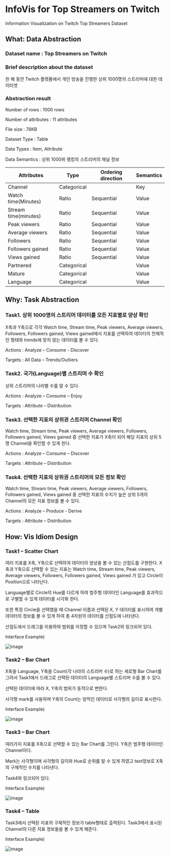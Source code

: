 # InfoVis for Top Streamers on Twitch
Information Visualization on Twitch Top Streamers Dataset

## What: Data Abstraction

### Dataset name : Top Streamers on Twitch

### Brief description about the dataset

한 해 동안 Twitch 플랫폼에서 개인 방송을 진행한 상위 1000명의 스트리머에 대한 데이터셋

### Abstraction result

Number of rows : 1000 rows

Number of attributes : 11 attributes

File size : 78KB

Dataset Type : Table

Data Types : Item, Attribute

Data Semantics : 상위 1000위 랭킹의 스트리머의 채널 정보

|Attributes|Type|Ordering direction|Semantics|
|---|---|---|---|
|Channel|Categorical| |Key|
|Watch time(Minutes)|Ratio|Sequential|Value|
|Stream time(minutes)|Ratio|Sequential|Value|
|Peak viewers|Ratio|Sequential|Value|
|Average viewers|Ratio|Sequential|Value|
|Followers|Ratio|Sequential|Value|
|Followers gained|Ratio|Sequential|Value|
|Views gained|Ratio|Sequential|Value|
|Partnered|Categorical| |Value|
|Mature|Categorical| |Value|
|Language|Categorical| |Value|

## Why: Task Abstraction

### Task1. 상위 1000명의 스트리머 데이터를 모든 지표별로 양상 확인

X축과 Y축으로 각각 Watch time, Stream time, Peak viewers, Average viewers, Followers, Followers gained, Views gained에서 지표를 선택하여 데이터의 전체적인 형태와 trends에 맞지 않는 데이터를 볼 수 있다.

Actions :  Analyze – Consume - Discover

Targets :  All Data – Trends/Outliers

### Task2. 국가(Language)별 스트리머 수 확인

상위 스트리머의 나라별 수를 알 수 있다.

Actions :  Analyze – Consume – Enjoy

Targets :  Attribute – Distribution

### Task3. 선택한 지표의 상위권 스트리머 Channel 확인

Watch time, Stream time, Peak viewers, Average viewers, Followers, Followers gained, Views gained 중 선택한 지표가 X축이 되어 해당 지표의 상위 5명 Channel을 확인할 수 있게 한다.

Actions :  Analyze – Consume – Discover

Targets :  Attribute – Distribution

### Task4. 선택한 지표의 상위권 스트리머의 모든 정보 확인

Watch time, Stream time, Peak viewers, Average viewers, Followers, Followers gained, Views gained 중 선택한 지표의 수치가 높은 상위 5개의 Channel의 모든 지표 정보를 볼 수 있다.

Actions :  Analyze – Produce - Derive

Targets :  Attribute – Distribution

## How: Vis Idiom Design

### Task1 – Scatter Chart

여러 지표를 X축, Y축으로 선택하여 데이터의 양상을 볼 수 있는 산점도를 구현한다. X축과 Y축으로 선택할 수 있는 지표는 Watch time, Stream time, Peak viewers, Average viewers, Followers, Followers gained, Views gained 가 있고 Circle이 Position으로 나타난다.

Language별로 Circle의 Hue를 다르게 하여 범주형 데이터인 Language를 효과적으로 구별할 수 있게 데이터를 시각화 한다.

또한 특정 Circle을 선택했을 때 Channel 이름과 선택된 X, Y 데이터를 표시하여 개별 데이터의 정보를 볼 수 있게 하여 총 4차원의 데이터를 산점도에 나타낸다.

산점도에서 드래그를 이용하여 범위를 지정할 수 있으며 Task2와 링크되어 있다.


Interface Example)

![image](https://github.com/mingeun128/InfoVis-Top-Streamers-on-Twitch/assets/52354632/fee892e8-4375-4668-81eb-d45272fb4251)


### Task2 – Bar Chart

X축을 Language, Y축을 Count(각 나라의 스트리머 수)로 하는 세로형 Bar Chart를 그려서 Task1에서 드래그로 선택된 데이터의 Language별 스트리머 수를 볼 수 있다.

선택된 데이터에 따라 X, Y축의 범위가 동적으로 변한다.

사각형 mark를 사용하며 Y축의 Count는 양적인 데이터로 사각형의 길이로 표시한다. 


Interface Example)

![image](https://github.com/mingeun128/InfoVis-Top-Streamers-on-Twitch/assets/52354632/be82f961-d623-4576-9808-bdc3ef387164)


### Task3 – Bar Chart

여러가지 지표를 X축으로 선택할 수 있는 Bar Chart를 그린다. Y축은 범주형 데이터인 Channel이다.

Mark는 사각형이며 사각형의 길이와 Hue로 순위를 알 수 있게 하였고 text정보로 X축의 구체적인 수치를 나타낸다.

Task4와 링크되어 있다.


Interface Example)

![image](https://github.com/mingeun128/InfoVis-Top-Streamers-on-Twitch/assets/52354632/6b395fe6-f515-4d2c-9751-05e8d73335f7)


### Task4 – Table

Task3에서 선택된 지표의 구체적인 정보가 table형태로 출력된다. Task3에서 표시된 Channel의 다른 지표 정보들을 볼 수 있게 해준다.


Interface Example)

![image](https://github.com/mingeun128/InfoVis-Top-Streamers-on-Twitch/assets/52354632/2454393c-0c19-4b97-ab20-f20dc0aba0b3)
